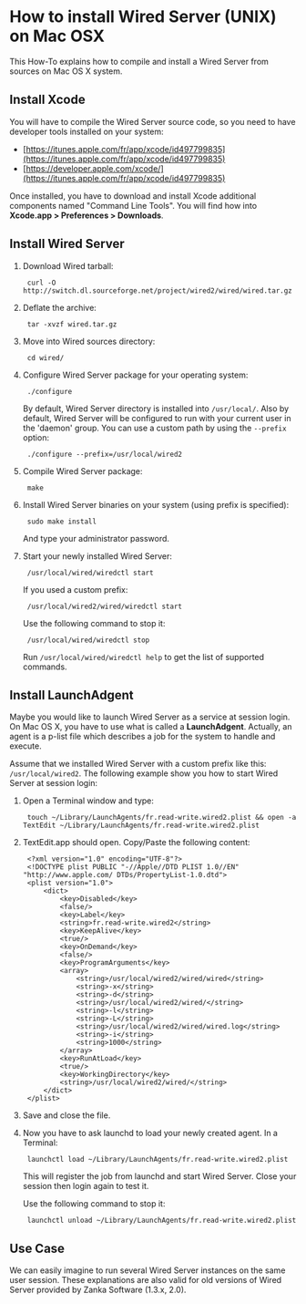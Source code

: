 # How to install Wired Server (UNIX) on Mac OSX 

This How-To explains how to compile and install a Wired Server from sources on Mac OS X system.

## Install Xcode

You will have to compile the Wired Server source code, so you need to have developer tools installed on your system:

* [https://itunes.apple.com/fr/app/xcode/id497799835](https://itunes.apple.com/fr/app/xcode/id497799835)
* [https://developer.apple.com/xcode/](https://itunes.apple.com/fr/app/xcode/id497799835)

Once installed, you have to download and install Xcode additional components named "Command Line Tools". You will find how into **Xcode.app > Preferences > Downloads**.

<!--

## Install Homebrew

Homebrew is a software package manager (Like Macports) we will use to install some dependencies required to compile Wired Server source code.

Open a Terminal window and type:
	
	ruby -e "$(curl -fsSkL raw.github.com/mxcl/homebrew/go)"
	
This will automatically download and install Homebrew for you. 

Source: http://mxcl.github.com/homebrew/


## Install Prerequisites

### SQLite 3

### libxml 2

-->

## Install Wired Server

1. Download Wired tarball:

		curl -O http://switch.dl.sourceforge.net/project/wired2/wired/wired.tar.gz

2. Deflate the archive:

		tar -xvzf wired.tar.gz
		
3. Move into Wired sources directory:

		cd wired/
		
4. Configure Wired Server package for your operating system:

		./configure
		
	By default, Wired Server directory is installed into `/usr/local/`. Also by default, Wired Server will be configured to run with your current user in the 'daemon' group.
	You can use a custom path by using the `--prefix` option:
	
		./configure --prefix=/usr/local/wired2
		
5. Compile Wired Server package:

		make
		
6. Install Wired Server binaries on your system (using prefix is specified):

		sudo make install
		
	And type your administrator password.

7. Start your newly installed Wired Server:

		/usr/local/wired/wiredctl start
		
	If you used a custom prefix:
		
		/usr/local/wired2/wired/wiredctl start
		
	Use the following command to stop it:
		
		/usr/local/wired/wiredctl stop
		
	Run `/usr/local/wired/wiredctl help` to get the list of supported commands.
		
## Install LaunchAdgent

Maybe you would like to launch Wired Server as a service at session login. On Mac OS X, you have to use what is called a **LaunchAdgent**. Actually, an agent is a p-list file which describes a job for the system to handle and execute.

Assume that we installed Wired Server with a custom prefix like this: `/usr/local/wired2`. The following example show you how to start Wired Server at session login:

1. Open a Terminal window and type:

		touch ~/Library/LaunchAgents/fr.read-write.wired2.plist && open -a TextEdit ~/Library/LaunchAgents/fr.read-write.wired2.plist

2. TextEdit.app should open. Copy/Paste the following content:

		<?xml version="1.0" encoding="UTF-8"?>
		<!DOCTYPE plist PUBLIC "-//Apple//DTD PLIST 1.0//EN" "http://www.apple.com/	DTDs/PropertyList-1.0.dtd">
		<plist version="1.0">
			<dict>
				<key>Disabled</key>
				<false/>
				<key>Label</key>
				<string>fr.read-write.wired2</string>
				<key>KeepAlive</key>
				<true/>
				<key>OnDemand</key>
				<false/>
				<key>ProgramArguments</key>
				<array>
					<string>/usr/local/wired2/wired/wired</string>
					<string>-x</string>
					<string>-d</string>
					<string>/usr/local/wired2/wired/</string>
					<string>-l</string>
					<string>-L</string>
					<string>/usr/local/wired2/wired/wired.log</string>
					<string>-i</string>
					<string>1000</string>
				</array>
				<key>RunAtLoad</key>
				<true/>
				<key>WorkingDirectory</key>
				<string>/usr/local/wired2/wired/</string>
			</dict>
		</plist>

3. Save and close the file.
4. Now you have to ask launchd to load your newly created agent. In a Terminal:

		launchctl load ~/Library/LaunchAgents/fr.read-write.wired2.plist
	
	This will register the job from launchd and start Wired Server. Close your session then login again to test it.
	
	Use the following command to stop it:
	
		launchctl unload ~/Library/LaunchAgents/fr.read-write.wired2.plist
		
## Use Case

We can easily imagine to run several Wired Server instances on the same user session. These explanations are also valid for old versions of Wired Server provided by Zanka Software (1.3.x, 2.0). 